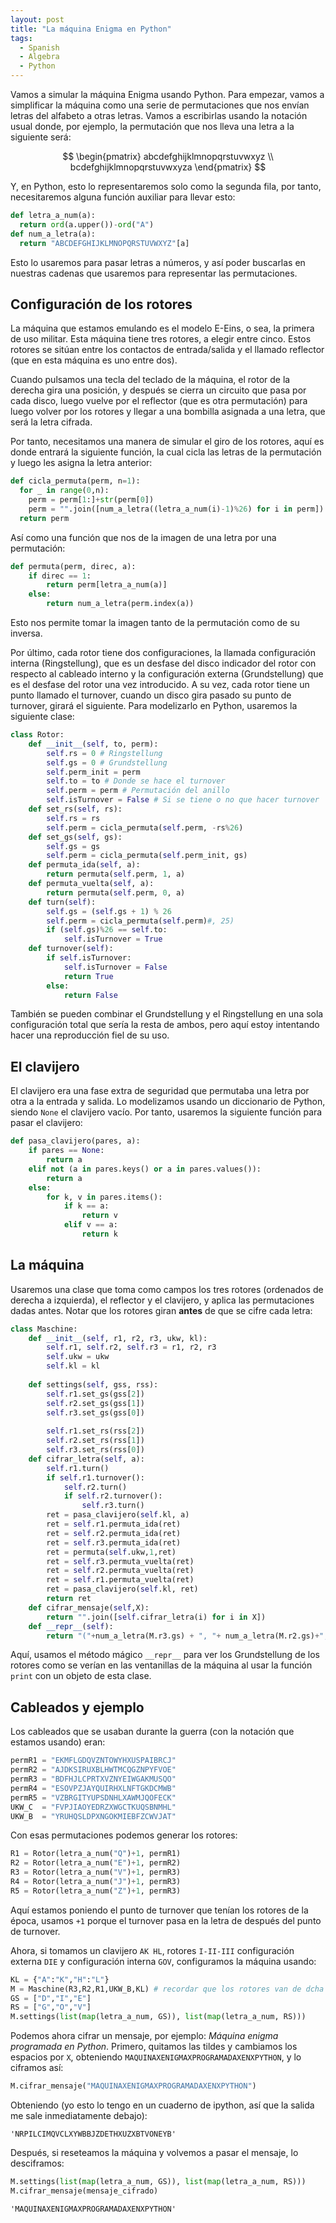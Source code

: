 ```yaml
---
layout: post
title: "La máquina Enigma en Python"
tags:
  - Spanish
  - Algebra
  - Python
---
```


Vamos a simular la máquina Enigma usando Python. Para empezar, vamos a simplificar la máquina como una serie de permutaciones que nos envían letras del alfabeto a otras letras. Vamos a escribirlas usando la notación usual donde, por ejemplo, la permutación que nos lleva una letra a la siguiente será:

$$
\begin{pmatrix}
  abcdefghijklmnopqrstuvwxyz \\
  bcdefghijklmnopqrstuvwxyza
\end{pmatrix}
$$

Y, en Python, esto lo representaremos solo como la segunda fila, por tanto, necesitaremos alguna función auxiliar para llevar esto:

```py
def letra_a_num(a):
  return ord(a.upper())-ord("A")
def num_a_letra(a):
  return "ABCDEFGHIJKLMNOPQRSTUVWXYZ"[a]
```

Esto lo usaremos para pasar letras a números, y así poder buscarlas en nuestras cadenas que usaremos para representar las permutaciones.

## Configuración de los rotores

La máquina que estamos emulando es el modelo E-Eins, o sea, la primera de uso militar. Esta máquina tiene tres rotores, a elegir entre cinco. Estos rotores se sitúan entre los contactos de entrada/salida y el llamado reflector (que en esta máquina es uno entre dos).

Cuando pulsamos una tecla del teclado de la máquina, el rotor de la derecha gira una posición, y después se cierra un circuito que pasa por cada disco, luego vuelve por el reflector (que es otra permutación) para luego volver por los rotores y llegar a una bombilla asignada a una letra, que será la letra cifrada.

Por tanto, necesitamos una manera de simular el giro de los rotores, aquí es donde entrará la siguiente función, la cual cicla las letras de la permutación y luego les asigna la letra anterior:

```py
def cicla_permuta(perm, n=1):
  for _ in range(0,n):
    perm = perm[1:]+str(perm[0])
    perm = "".join([num_a_letra((letra_a_num(i)-1)%26) for i in perm])
  return perm
```
Así como una función que nos de la imagen de una letra por una permutación:

```py
def permuta(perm, direc, a):
    if direc == 1:
        return perm[letra_a_num(a)]
    else:
        return num_a_letra(perm.index(a))
```

Esto nos permite tomar la imagen tanto de la permutación como de su inversa.

Por último, cada rotor tiene dos configuraciones, la llamada configuración interna (Ringstellung), que es un desfase del disco indicador del rotor con respecto al cableado interno y la configuración externa (Grundstellung) que es el desfase del rotor una vez introducido. A su vez, cada rotor tiene un punto llamado el turnover, cuando un disco gira pasado su punto de turnover, girará el siguiente. Para modelizarlo en Python, usaremos la siguiente clase:

```py
class Rotor:
    def __init__(self, to, perm):
        self.rs = 0 # Ringstellung
        self.gs = 0 # Grundstellung
        self.perm_init = perm
        self.to = to # Donde se hace el turnover
        self.perm = perm # Permutación del anillo
        self.isTurnover = False # Si se tiene o no que hacer turnover
    def set_rs(self, rs):
        self.rs = rs
        self.perm = cicla_permuta(self.perm, -rs%26)
    def set_gs(self, gs):
        self.gs = gs
        self.perm = cicla_permuta(self.perm_init, gs)
    def permuta_ida(self, a):
        return permuta(self.perm, 1, a)
    def permuta_vuelta(self, a):
        return permuta(self.perm, 0, a)
    def turn(self):
        self.gs = (self.gs + 1) % 26
        self.perm = cicla_permuta(self.perm)#, 25)
        if (self.gs)%26 == self.to:
            self.isTurnover = True
    def turnover(self):
        if self.isTurnover:
            self.isTurnover = False
            return True
        else:
            return False
```

También se pueden combinar el Grundstellung y el Ringstellung en una sola configuración total que sería la resta de ambos, pero aquí estoy intentando hacer una reproducción fiel de su uso.

## El clavijero

El clavijero era una fase extra de seguridad que permutaba una letra por otra a la entrada y salida. Lo modelizamos usando un diccionario de Python, siendo `None` el clavijero vacío. Por tanto, usaremos la siguiente función para pasar el clavijero:

```py
def pasa_clavijero(pares, a):
    if pares == None:
        return a
    elif not (a in pares.keys() or a in pares.values()):
        return a
    else:
        for k, v in pares.items():
            if k == a:
                return v
            elif v == a:
                return k
```

## La máquina

Usaremos una clase que toma como campos los tres rotores (ordenados de derecha a izquierda), el reflector y el clavijero, y aplica las permutaciones dadas antes. Notar que los rotores giran **antes** de que se cifre cada letra:

```py
class Maschine:
    def __init__(self, r1, r2, r3, ukw, kl):
        self.r1, self.r2, self.r3 = r1, r2, r3
        self.ukw = ukw
        self.kl = kl
        
    def settings(self, gss, rss):
        self.r1.set_gs(gss[2])
        self.r2.set_gs(gss[1])
        self.r3.set_gs(gss[0])
        
        self.r1.set_rs(rss[2])
        self.r2.set_rs(rss[1])
        self.r3.set_rs(rss[0])
    def cifrar_letra(self, a):
        self.r1.turn()
        if self.r1.turnover():
            self.r2.turn()
            if self.r2.turnover():
                self.r3.turn()
        ret = pasa_clavijero(self.kl, a)
        ret = self.r1.permuta_ida(ret)
        ret = self.r2.permuta_ida(ret)
        ret = self.r3.permuta_ida(ret)
        ret = permuta(self.ukw,1,ret)
        ret = self.r3.permuta_vuelta(ret)
        ret = self.r2.permuta_vuelta(ret)
        ret = self.r1.permuta_vuelta(ret)
        ret = pasa_clavijero(self.kl, ret)
        return ret
    def cifrar_mensaje(self,X):
        return "".join([self.cifrar_letra(i) for i in X])
    def __repr__(self):
        return "("+num_a_letra(M.r3.gs) + ", "+ num_a_letra(M.r2.gs)+", "+num_a_letra(M.r1.gs)+")"
```

Aquí, usamos el método mágico `__repr__` para ver los Grundstellung de los rotores como se verían en las ventanillas de la máquina al usar la función `print` con un objeto de esta clase.

## Cableados y ejemplo

Los cableados que se usaban durante la guerra (con la notación que estamos usando) eran:

```py
permR1 = "EKMFLGDQVZNTOWYHXUSPAIBRCJ"
permR2 = "AJDKSIRUXBLHWTMCQGZNPYFVOE"
permR3 = "BDFHJLCPRTXVZNYEIWGAKMUSQO"
permR4 = "ESOVPZJAYQUIRHXLNFTGKDCMWB"
permR5 = "VZBRGITYUPSDNHLXAWMJQOFECK"
UKW_C  = "FVPJIAOYEDRZXWGCTKUQSBNMHL"
UKW_B  = "YRUHQSLDPXNGOKMIEBFZCWVJAT"
```

Con esas permutaciones podemos generar los rotores:

```py
R1 = Rotor(letra_a_num("Q")+1, permR1)
R2 = Rotor(letra_a_num("E")+1, permR2)
R3 = Rotor(letra_a_num("V")+1, permR3)
R4 = Rotor(letra_a_num("J")+1, permR3)
R5 = Rotor(letra_a_num("Z")+1, permR3)
```

Aquí estamos poniendo el punto de turnover que tenían los rotores de la época, usamos `+1` porque el turnover pasa en la letra de después del punto de turnover.

Ahora, si tomamos un clavijero `AK HL`, rotores `I-II-III` configuración externa `DIE` y configuración interna `GOV`, configuramos la máquina usando:

```py
KL = {"A":"K","H":"L"}
M = Maschine(R3,R2,R1,UKW_B,KL) # recordar que los rotores van de dcha a izda
GS = ["D","I","E"]
RS = ["G","O","V"]
M.settings(list(map(letra_a_num, GS)), list(map(letra_a_num, RS)))
```

Podemos ahora cifrar un mensaje, por ejemplo: *Máquina enigma programada en Python*. Primero, quitamos las tildes y cambiamos los espacios por `X`, obteniendo `MAQUINAXENIGMAXPROGRAMADAXENXPYTHON`, y lo ciframos así:

```py
M.cifrar_mensaje("MAQUINAXENIGMAXPROGRAMADAXENXPYTHON")
```

Obteniendo (yo esto lo tengo en un cuaderno de ipython, así que la salida me sale inmediatamente debajo):

```
'NRPILCIMQVCLXYWBBJZDETHXUZXBTVONEYB'
```

Después, si reseteamos la máquina y volvemos a pasar el mensaje, lo desciframos:

```py
M.settings(list(map(letra_a_num, GS)), list(map(letra_a_num, RS)))
M.cifrar_mensaje(mensaje_cifrado)
```

```
'MAQUINAXENIGMAXPROGRAMADAXENXPYTHON'
```
